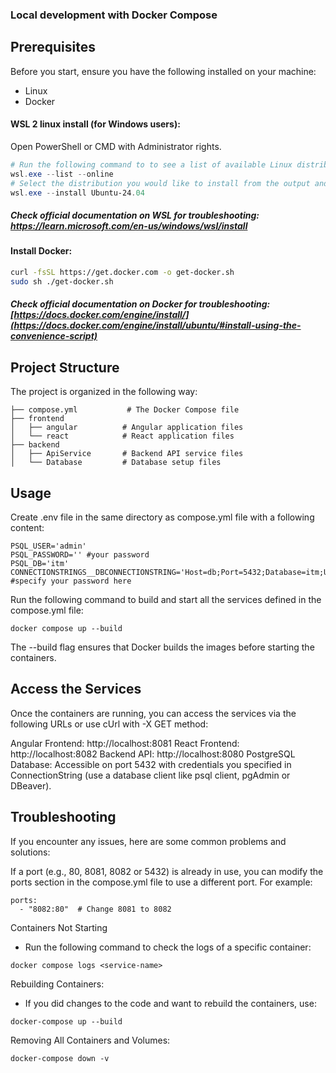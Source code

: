 ### Local development with Docker Compose
## Prerequisites
Before you start, ensure you have the following installed on your machine:
- Linux
- Docker
  
#### WSL 2 linux install (for Windows users):

Open PowerShell or CMD with Administrator rights.

```powershell
# Run the following command to to see a list of available Linux distributions available for download through the online store
wsl.exe --list --online
# Select the distribution you would like to install from the output and install it like:
wsl.exe --install Ubuntu-24.04
```

##### Check official documentation on WSL for troubleshooting: https://learn.microsoft.com/en-us/windows/wsl/install

#### Install Docker:

```bash
curl -fsSL https://get.docker.com -o get-docker.sh
sudo sh ./get-docker.sh
```
##### Check official documentation on Docker for troubleshooting: [https://docs.docker.com/engine/install/](https://docs.docker.com/engine/install/ubuntu/#install-using-the-convenience-script)

## Project Structure
The project is organized in the following way:
```
├── compose.yml           # The Docker Compose file
├── frontend
│   ├── angular          # Angular application files
│   └── react            # React application files
├── backend
│   ├── ApiService       # Backend API service files
│   └── Database         # Database setup files
```
## Usage
Create .env file in the same directory as compose.yml file with a following content:

```
PSQL_USER='admin'
PSQL_PASSWORD='' #your password
PSQL_DB='itm'
CONNECTIONSTRINGS__DBCONNECTIONSTRING='Host=db;Port=5432;Database=itm;Username=admin;Password=' #specify your password here
```

Run the following command to build and start all the services defined in the compose.yml file:
```
docker compose up --build
```
The --build flag ensures that Docker builds the images before starting the containers.

## Access the Services
Once the containers are running, you can access the services via the following URLs or use cUrl with -X GET method:

Angular Frontend: http://localhost:8081
React Frontend: http://localhost:8082
Backend API: http://localhost:8080
PostgreSQL Database: Accessible on port 5432 with credentials you specified in ConnectionString (use a database client like psql client, pgAdmin or DBeaver).

## Troubleshooting
If you encounter any issues, here are some common problems and solutions:

If a port (e.g., 80, 8081, 8082 or 5432) is already in use, you can modify the ports section in the compose.yml file to use a different port. For example:
```
ports:
  - "8082:80"  # Change 8081 to 8082
```

Containers Not Starting
- Run the following command to check the logs of a specific container:
```
docker compose logs <service-name>
```

Rebuilding Containers:

- If you did changes to the code and want to rebuild the containers, use:
```
docker-compose up --build
```

Removing All Containers and Volumes:
```
docker-compose down -v
```
